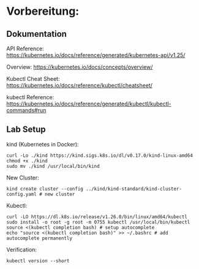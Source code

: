 
# Vorbereitung:

## Dokumentation

API Reference: https://kubernetes.io/docs/reference/generated/kubernetes-api/v1.25/

Overview: https://kubernetes.io/docs/concepts/overview/

Kubectl Cheat Sheet: https://kubernetes.io/docs/reference/kubectl/cheatsheet/

kubectl Reference: https://kubernetes.io/docs/reference/generated/kubectl/kubectl-commands#run

## Lab Setup

kind (Kubernetes in Docker):
```
curl -Lo ./kind https://kind.sigs.k8s.io/dl/v0.17.0/kind-linux-amd64
chmod +x ./kind
sudo mv ./kind /usr/local/bin/kind
```

New Cluster:
```
kind create cluster --config ../kind/kind-standard/kind-cluster-config.yaml # new cluster
```

Kubectl:
```
curl -LO https://dl.k8s.io/release/v1.26.0/bin/linux/amd64/kubectl
sudo install -o root -g root -m 0755 kubectl /usr/local/bin/kubectl
source <(kubectl completion bash) # setup autocomplete 
echo "source <(kubectl completion bash)" >> ~/.bashrc # add autocomplete permanently
```

Verification:
```
kubectl version --short
```
